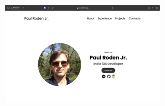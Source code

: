 <div style="display: flex; justify-content: center;">
    <a href="https://paulrodenjr.org" target="_blank" rel="noopener noreferrer">
        <img src="Images/Screenshot 2025-02-14.png" alt="Website Preview" width="600" />
    </a>
</div>
